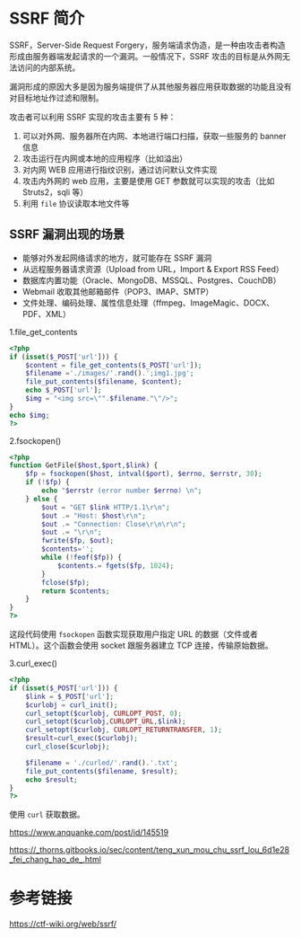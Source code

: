# SSRF 简介

SSRF，Server-Side Request Forgery，服务端请求伪造，是一种由攻击者构造形成由服务器端发起请求的一个漏洞。一般情况下，SSRF 攻击的目标是从外网无法访问的内部系统。

漏洞形成的原因大多是因为服务端提供了从其他服务器应用获取数据的功能且没有对目标地址作过滤和限制。

攻击者可以利用 SSRF 实现的攻击主要有 5 种：

1. 可以对外网、服务器所在内网、本地进行端口扫描，获取一些服务的 banner 信息
2. 攻击运行在内网或本地的应用程序（比如溢出）
3. 对内网 WEB 应用进行指纹识别，通过访问默认文件实现
4. 攻击内外网的 web 应用，主要是使用 GET 参数就可以实现的攻击（比如 Struts2，sqli 等）
5. 利用 `file` 协议读取本地文件等

## SSRF 漏洞出现的场景

- 能够对外发起网络请求的地方，就可能存在 SSRF 漏洞
- 从远程服务器请求资源（Upload from URL，Import & Export RSS Feed）
- 数据库内置功能（Oracle、MongoDB、MSSQL、Postgres、CouchDB）
- Webmail 收取其他邮箱邮件（POP3、IMAP、SMTP）
- 文件处理、编码处理、属性信息处理（ffmpeg、ImageMagic、DOCX、PDF、XML）

1.file_get_contents

```php
<?php
if (isset($_POST['url'])) { 
    $content = file_get_contents($_POST['url']); 
    $filename ='./images/'.rand().';img1.jpg'; 
    file_put_contents($filename, $content); 
    echo $_POST['url']; 
    $img = "<img src=\"".$filename."\"/>"; 
}
echo $img;
?>
```

2.fsockopen()

```php
<?php 
function GetFile($host,$port,$link) { 
    $fp = fsockopen($host, intval($port), $errno, $errstr, 30); 
    if (!$fp) { 
        echo "$errstr (error number $errno) \n"; 
    } else { 
        $out = "GET $link HTTP/1.1\r\n"; 
        $out .= "Host: $host\r\n"; 
        $out .= "Connection: Close\r\n\r\n"; 
        $out .= "\r\n"; 
        fwrite($fp, $out); 
        $contents=''; 
        while (!feof($fp)) { 
            $contents.= fgets($fp, 1024); 
        } 
        fclose($fp); 
        return $contents; 
    } 
}
?>
```

这段代码使用 `fsockopen` 函数实现获取用户指定 URL 的数据（文件或者 HTML）。这个函数会使用 socket 跟服务器建立 TCP 连接，传输原始数据。

3.curl_exec()

```php
<?php 
if (isset($_POST['url'])) {
    $link = $_POST['url'];
    $curlobj = curl_init();
    curl_setopt($curlobj, CURLOPT_POST, 0);
    curl_setopt($curlobj,CURLOPT_URL,$link);
    curl_setopt($curlobj, CURLOPT_RETURNTRANSFER, 1);
    $result=curl_exec($curlobj);
    curl_close($curlobj);

    $filename = './curled/'.rand().'.txt';
    file_put_contents($filename, $result); 
    echo $result;
}
?>
```

使用 `curl` 获取数据。











https://www.anquanke.com/post/id/145519

https://_thorns.gitbooks.io/sec/content/teng_xun_mou_chu_ssrf_lou_6d1e28_fei_chang_hao_de_.html

















# 参考链接

https://ctf-wiki.org/web/ssrf/

